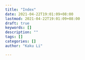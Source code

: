 ```yaml
---
title: "Index"
date: 2021-04-22T19:01:09+08:00
lastmod: 2021-04-22T19:01:09+08:00
draft: true
keywords: []
description: ""
tags: []
categories: []
author: "Kaku Li"

---
```


